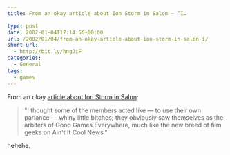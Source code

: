 ```yaml
---
title: From an okay article about Ion Storm in Salon – “I…

type: post
date: 2002-01-04T17:14:56+00:00
url: /2002/01/04/from-an-okay-article-about-ion-storm-in-salon-i/
short-url:
  - http://bit.ly/hngJiF
categories:
  - General
tags:
  - games
---
```

From an okay <a href="http://www.salon.com/tech/feature/2002/01/02/ion_storm/index.html">article about Ion Storm in Salon</a>:

> "I thought some of the members acted like &#8212; to use their own parlance &#8212; whiny little bitches; they obviously saw themselves as the arbiters of Good Games Everywhere, much like the new breed of film geeks on Ain't It Cool News."

hehehe.